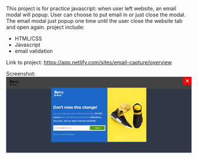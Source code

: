 This project is for practice javascript: when user left website, an email modal will popup.
User can choose to put email in or just close the modal. The email modal just popup one time until the user close the website tab and open again.
project include:
- HTML/CSS
- Javascript
- email validation

Link to project: https://app.netlify.com/sites/email-capture/overview

Screenshot: 
![alt text](https://github.com/NgocHueLy/email-capture/blob/main/screencapture_email_modal.JPG)



